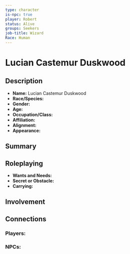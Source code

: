 ```yaml
---
type: character
is-npc: true
player: Robert
status: Alive
groups: Seekers
job-title: Wizard
Race: Human
---
```

# Lucian Castemur Duskwood

## Description
- **Name:** Lucian Castemur Duskwood
- **Race/Species:** 
- **Gender:** 
- **Age:** 
- **Occupation/Class:** 
- **Affiliation:** 
- **Alignment:** 
- **Appearance:**

## Summary


## Roleplaying
 - **Wants and Needs:**
 - **Secret or Obstacle:**
 - **Carrying:**


## Involvement


## Connections


### Players:


### NPCs:


